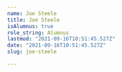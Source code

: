 ```yaml
---
name: Joe Steele
title: Joe Steele
isAlumnus: true
role_string: Alumnus
lastmod: "2021-09-16T10:51:45.527Z"
date: "2021-09-16T10:51:45.527Z"
slug: joe-steele

---
```

